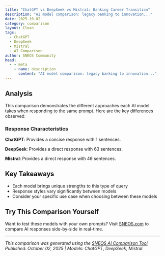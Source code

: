 ```yaml
---
title: "ChatGPT vs DeepSeek vs Mistral: Banking Career Transition"
description: "AI model comparison: legacy banking to innovation..."
date: 2025-10-02
category: comparison
layout: Clean
tags:
  - ChatGPT
  - DeepSeek
  - Mistral
  - AI Comparison
author: SNEOS Community
head:
  - - meta
    - name: description
      content: "AI model comparison: legacy banking to innovation..."
---
```


<ChatComparison
  title="ChatGPT vs DeepSeek vs Mistral: Banking Career Transition"
  prompt="legacy banking to innovation"
  :responses='{
    "ChatGPT": "Error calling OpenAI API.",
    "DeepSeek": "Of course. The journey from legacy banking to innovation is one of the most critical and challenging transformations happening in the global economy. It\u0027s a shift from a \u0022brick-and-mortar\u0022 mindset to a \u0022digital-first\u0022 one.\n\nHere\u2019s a breakdown of the situation, the catalysts for change, the path to innovation, and the key challenges.\n\n### The Legacy Banking World: The \u0022Old Guard\u0022\n\nLegacy banking is characterized by:\n\n*   **Monolithic Core Systems:** Built on decades-old mainframe technology (like COBOL) that is stable but incredibly rigid, slow to change, and expensive to maintain.\n*   **Siloed Operations:** Departments (loans, deposits, cards) operate independently with little data sharing, leading to a fragmented customer experience.\n*   **Product-Centric Approach:** Banks built products (a checking account, a mortgage) and expected customers to adapt to them.\n*   **Regulatory Hurdles:** Heavy, complex regulation made compliance a primary focus, often stifling agility.\n*   **In-Person, Paper-Based Processes:** The branch was the center of the universe, relying on physical paperwork and manual underwriting.\n*   **Risk Aversion:** A culture of \u0022if it isn\u0027t broken, don\u0027t fix it\u0022 prevailed, prioritizing stability over experimentation.\n\n### The Catalysts for Change: Why Innovation is No Longer Optional\n\nSeveral powerful forces have forced legacy banks to evolve:\n\n1.  **Fintech Disruption:** Agile startups began targeting the most profitable parts of the banking value chain with superior user experiences.\n    *   **Payments:** PayPal, Square, Stripe.\n    *   **Lending:** LendingClub, Funding Circle.\n    *   **Personal Finance:** Mint, Robinhood.\n2.  **Changing Customer Expectations:** Customers, accustomed to the seamless experiences of Amazon, Google, and Uber, now demand the same from their bank: 24/7 access, instant service, and personalization.\n3.  **Technology Advancements:** Cloud computing, AI/ML, Open APIs, and blockchain created new possibilities that legacy systems couldn\u0027t support.\n4.  **Regulatory Push (Open Banking):** Regulations like PSD2 in Europe forced banks to open up their customer data (with consent) to third-party providers, breaking their monopoly on customer relationships.\n\n### The Path to Innovation: How Legacy Banks are Adapting\n\nBanks are pursuing innovation through a multi-pronged strategy:\n\n#### 1. Modernizing the Core\nThis is the most difficult but essential step.\n*   **Core Transformation:** A full \u0022rip-and-replace\u0022 of the legacy core with a modern, cloud-native core banking system (e.g., Mambu, Thought Machine). This is high-risk and high-cost.\n*   **API-Led Architecture (\u0022Wrap and Renew\u0022):** A more common approach. Banks build a layer of modern APIs on top of their legacy core. This allows them to connect to new fintech services and build new digital products *without* immediately replacing the old system.\n\n#### 2. Partnering with and Acquiring Fintechs\nInstead of just competing, banks are now collaborating.\n*   **Partnerships:** A bank might partner with a fintech for a specific service, like using Plaid for account verification or a robo-advisor for wealth management.\n*   **Venture Arms \u0026 Investments:** Many large banks have CVC (Corporate Venture Capital) arms to invest in promising fintech startups.\n*   **Acquisitions:** Buying a fintech outright to quickly gain its technology and talent (e.g., JPMorgan Chase acquiring WePay).\n\n#### 3. Building In-House Innovation Labs\nBanks create separate, agile units with their own culture and processes to experiment, prototype, and launch new digital products away from the bureaucracy of the main organization.\n\n#### 4. Embracing Key Technologies\n*   **AI \u0026 Machine Learning:** For fraud detection, hyper-personalized offers, and automated customer service (chatbots).\n*   **Cloud Computing:** For scalability, cost-efficiency, and the ability to deploy new features rapidly.\n*   **Blockchain \u0026 DLT:** Primarily for cross-border payments, trade finance, and digital identity.\n*   **Data Analytics:** To gain a 360-degree view of the customer and make data-driven decisions.\n\n#### 5. Fostering a Cultural Shift\nThis is often the biggest hurdle. It involves:\n*   **Becoming Customer-Centric:** Shifting focus from selling products to solving customer problems.\n*   **Embracing Agile Methodologies:** Moving from multi-year project cycles to two-week \u0022sprints.\u0022\n*   **Tolerating (Intelligent) Failure:** Creating an environment where calculated risks and experimentation are encouraged.\n\n### Key Challenges on the Road to Innovation\n\n*   **Technical Debt:** The immense cost and complexity of maintaining and integrating with legacy systems.\n*   **Cultural Resistance:** Employees and management accustomed to the old ways can resist new, agile, and collaborative methods.\n*   **Cybersecurity:** A larger digital footprint creates more attack vectors, requiring robust security.\n*   **Talent Gap:** Banks struggle to attract and retain tech talent who often prefer the culture of startups or big tech.\n*   **Regulatory Compliance:** Innovating while navigating a complex and evolving regulatory landscape is a constant tightrope walk.\n\n### Real-World Examples of Success\n\n*   **JPMorgan Chase:** Heavily invested in its own digital retail bank (Finn, later integrated), its mobile app, and blockchain initiatives (JPM Coin). They have a massive tech budget and a strong innovation lab.\n*   **Goldman Sachs:** Launched **Marcus**, a fully digital consumer bank, from the ground up, successfully capturing a significant share of the online savings and personal loan market.\n*   **DBS Bank (Singapore):** Often hailed as the \u0022world\u0027s best digital bank.\u0022 They underwent a massive, successful core systems transformation and embedded themselves into the daily lives of customers through digital ecosystems.\n\n### Conclusion\n\nThe transition from legacy banking to innovation is not a destination but a continuous journey. The most successful banks are becoming **\u0022platforms\u0022** rather than just providers. They are leveraging their trust, regulatory expertise, and large customer bases and combining them with the agility, technology, and customer-centricity of the fintech world.\n\nThe future belongs to those who can balance the **stability and trust of a legacy institution** with the **speed and innovation of a tech company.**",
    "Mistral": "Transitioning from legacy banking to innovation involves a significant shift in mindset, technology, and operational processes. Here are some key steps and considerations for this transformation:\n\n### 1. **Assess Current State**\n   - **Inventory Systems:** Identify and document all existing systems, processes, and technologies.\n   - **Customer Needs:** Understand current customer needs and pain points.\n   - **Regulatory Compliance:** Ensure that all current operations comply with regulatory requirements.\n\n### 2. **Define Objectives**\n   - **Strategic Goals:** Set clear, measurable goals for innovation, such as improving customer experience, reducing operational costs, or enhancing security.\n   - **KPIs:** Establish key performance indicators (KPIs) to track progress.\n\n### 3. **Technology Upgrade**\n   - **Core Banking Systems:** Modernize core banking systems to support real-time processing, scalability, and flexibility.\n   - **Cloud Adoption:** Consider migrating to cloud-based solutions for better scalability, cost efficiency, and access to advanced technologies.\n   - **APIs and Integration:** Implement APIs to enable seamless integration with third-party services and fintech solutions.\n\n### 4. **Customer-Centric Approach**\n   - **User Experience (UX):** Focus on improving the user experience through intuitive interfaces, personalized services, and seamless interactions.\n   - **Omnichannel Strategy:** Ensure a consistent experience across all channels, including mobile, web, and in-branch.\n\n### 5. **Data and Analytics**\n   - **Data Management:** Implement robust data management practices to ensure data quality, security, and compliance.\n   - **Analytics:** Use advanced analytics and machine learning to gain insights into customer behavior, risk management, and operational efficiency.\n\n### 6. **Security and Compliance**\n   - **Cybersecurity:** Strengthen cybersecurity measures to protect against threats and ensure data integrity.\n   - **Regulatory Compliance:** Stay updated with regulatory changes and ensure compliance with all relevant laws and standards.\n\n### 7. **Partnerships and Collaboration**\n   - **Fintech Partnerships:** Collaborate with fintech companies to leverage their innovative solutions and technologies.\n   - **Ecosystem Development:** Build an ecosystem of partners, including technology providers, service providers, and other financial institutions.\n\n### 8. **Innovation Culture**\n   - **Employee Training:** Invest in training and development programs to upskill employees and foster a culture of innovation.\n   - **Innovation Labs:** Establish innovation labs or centers of excellence to experiment with new technologies and solutions.\n\n### 9. **Agile Methodologies**\n   - **Agile Development:** Adopt agile development methodologies to accelerate the development and deployment of new products and services.\n   - **Continuous Improvement:** Implement a continuous improvement process to iteratively enhance existing solutions.\n\n### 10. **Customer Feedback**\n   - **Feedback Loops:** Establish mechanisms to collect and analyze customer feedback to drive continuous improvement.\n   - **Beta Testing:** Use beta testing to gather insights from a select group of users before a full-scale launch.\n\n### 11. **Sustainability**\n   - **Green Banking:** Incorporate sustainability practices into banking operations, such as green financing and eco-friendly processes.\n   - **ESG Compliance:** Ensure compliance with Environmental, Social, and Governance (ESG) standards.\n\n### 12. **Risk Management**\n   - **Risk Assessment:** Conduct thorough risk assessments to identify potential risks associated with new technologies and processes.\n   - **Mitigation Strategies:** Develop and implement risk mitigation strategies to manage identified risks.\n\n### 13. **Communication and Change Management**\n   - **Stakeholder Communication:** Keep all stakeholders informed about the changes and their benefits.\n   - **Change Management:** Implement a structured change management process to ensure a smooth transition.\n\n### 14. **Measurement and Evaluation**\n   - **Performance Tracking:** Regularly track and evaluate performance against the defined KPIs.\n   - **Adjustments:** Make necessary adjustments based on performance data and feedback.\n\nBy following these steps, legacy banks can successfully transition to a more innovative and agile model, better equipped to meet the evolving needs of customers and stay competitive in the rapidly changing financial landscape."
  }'
  published-date="14:04"
/>

## Analysis

This comparison demonstrates the different approaches each AI model takes when responding to the same prompt. Here are the key differences observed:

### Response Characteristics

**ChatGPT**: Provides a concise response with 1 sentences. 

**DeepSeek**: Provides a direct response with 63 sentences. 

**Mistral**: Provides a direct response with 46 sentences. 

## Key Takeaways

- Each model brings unique strengths to this type of query
- Response styles vary significantly between models
- Consider your specific use case when choosing between these models

## Try This Comparison Yourself

Want to test these models with your own prompts? Visit [SNEOS.com](https://sneos.com) to compare AI responses side-by-side in real-time.

---

*This comparison was generated using the [SNEOS AI Comparison Tool](https://sneos.com)*
*Published: October 02, 2025 | Models: ChatGPT, DeepSeek, Mistral*
